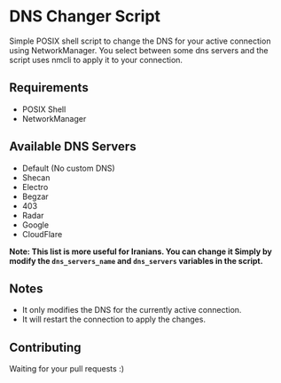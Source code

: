 # DNS Changer Script

Simple POSIX shell script to change the DNS for your active connection using NetworkManager.
You select between some dns servers and the script uses nmcli to apply it to your connection.

## Requirements

- POSIX Shell
- NetworkManager

## Available DNS Servers

- Default (No custom DNS)
- Shecan
- Electro
- Begzar
- 403
- Radar
- Google
- CloudFlare

**Note: This list is more useful for Iranians. You can change it Simply
by modify the `dns_servers_name` and `dns_servers` variables in the script.**

## Notes

- It only modifies the DNS for the currently active connection.
- It will restart the connection to apply the changes.

## Contributing
Waiting for your pull requests :)
